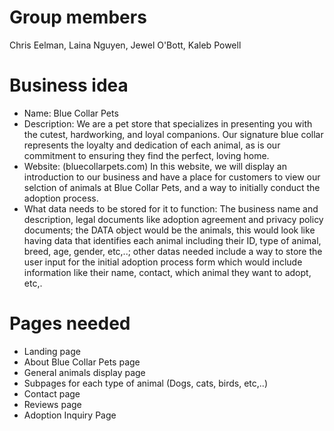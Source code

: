 # Group members

Chris Eelman, Laina Nguyen, Jewel O'Bott, Kaleb Powell

# Business idea

* Name: Blue Collar Pets
* Description: We are a pet store that specializes in presenting you with the cutest, hardworking, and loyal companions. Our signature blue collar represents the loyalty and dedication of each animal, as is our commitment to ensuring they find the perfect, loving home.
* Website: (bluecollarpets.com) In this website, we will display an introduction to our business and have a place for customers to view our selction of animals at Blue Collar Pets, and a way to initially conduct the adoption process.
* What data needs to be stored for it to function: The business name and description, legal documents like adoption agreement and privacy policy documents; the DATA object would be the animals, this would look like having data that identifies each animal including their ID, type of animal, breed, age, gender, etc,..; other datas needed include a way to store the user input for the initial adoption process form which would include information like their name, contact, which animal they want to adopt, etc,.

# Pages needed

* Landing page
* About Blue Collar Pets page
* General animals display page
* Subpages for each type of animal (Dogs, cats, birds, etc,..)
* Contact page
* Reviews page
* Adoption Inquiry Page


